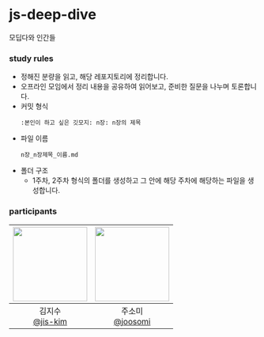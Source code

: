 # js-deep-dive
모딥다와 인간들

### study rules
- 정해진 분량을 읽고, 해당 레포지토리에 정리합니다.
- 오프라인 모임에서 정리 내용을 공유하여 읽어보고, 준비한 질문을 나누며 토론합니다.
- 커밋 형식
  ```
  :본인이 하고 싶은 깃모지: n장: n장의 제목
  ```
- 파일 이름
  ```
  n장_n장제목_이름.md
  ```
- 폴더 구조
  - 1주차, 2주차 형식의 폴더를 생성하고 그 안에 해당 주차에 해당하는 파일을 생성합니다.

### participants

| <img src="https://avatars.githubusercontent.com/jis-kim?v=4" width="150" height="150"/> | <img src="https://avatars.githubusercontent.com/joosomi?v=4" width="150" height="150"/> |
| :--: | :--: |
김지수<br/>[@jis-kim](https://github.com/jis-kim) | 주소미<br/>[@joosomi](https://github.com/joosomi)|
